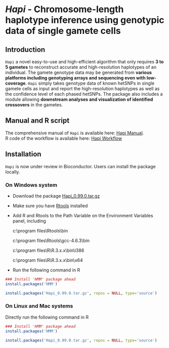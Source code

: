 # *Hapi* - Chromosome-length haplotype inference using genotypic data of single gamete cells

## Introduction

`Hapi` a novel easy-to-use and high-efficient algorithm that only requires **3 to 5 gametes** to reconstruct accurate and high-resolution haplotypes of an individual. The gamete genotype data may be generated from **various platforms including genotyping arrays and sequencing even with low-coverage**. `Hapi` simply takes genotype data of known hetSNPs in single gamete cells as input and report the high-resolution haplotypes as well as the confidence level of each phased hetSNPs. The package also includes a module allowing **downstream analyses and visualization of identified crossovers** in the gametes. 


## Manual and R script
The comprehensive manual of `Hapi` is available here: [Hapi Manual](http://htmlpreview.github.io/?https://github.com/Jialab-UCR/Jialab-UCR.github.io/blob/master/Hapi_manual.html).  
R code of the workflow is available here: [Hapi Workflow](https://github.com/Jialab-UCR/Jialab-UCR.github.io/blob/master/Hapi_workflow.R)


## Installation
`Hapi` is now under review in Bioconductor. Users can install the package locally.

### On Windows system
* Download the package [Hapi_0.99.0.tar.gz](https://github.com/Jialab-UCR/Jialab-UCR.github.io/blob/master/Hapi_0.99.0.tar.gz)
* Make sure you have [Rtools](https://cran.r-project.org/bin/windows/Rtools/) installed
* Add R and Rtools to the Path Variable on the Environment Variables panel, including

    c:\program files\Rtools\bin

    c:\program files\Rtools\gcc-4.6.3\bin

    c:\program files\R\R.3.x.x\bin\i386

    c:\program files\R\R.3.x.x\bin\x64 

* Run the following command in R
```R
### Install 'HMM' package ahead
install.packages('HMM')

install.packages('Hapi_0.99.0.tar.gz', repos = NULL, type='source')
```

### On Linux and Mac systems
Directly run the following command in R
```R
### Install 'HMM' package ahead
install.packages('HMM')

install.packages('Hapi_0.99.0.tar.gz', repos = NULL, type='source')
```


